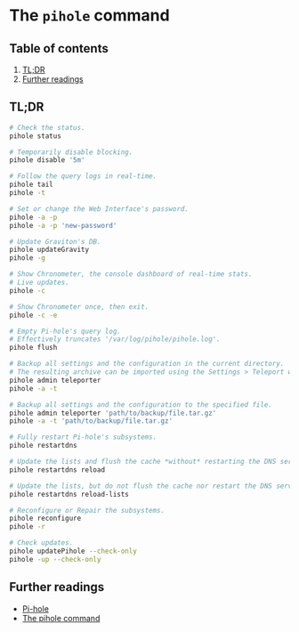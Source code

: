 # The `pihole` command

## Table of contents <!-- omit in toc -->

1. [TL;DR](#tldr)
1. [Further readings](#further-readings)

## TL;DR

```sh
# Check the status.
pihole status

# Temporarily disable blocking.
pihole disable '5m'

# Follow the query logs in real-time.
pihole tail
pihole -t

# Set or change the Web Interface's password.
pihole -a -p
pihole -a -p 'new-password'

# Update Graviton's DB.
pihole updateGravity
pihole -g

# Show Chronometer, the console dashboard of real-time stats.
# Live updates.
pihole -c

# Show Chronometer once, then exit.
pihole -c -e

# Empty Pi-hole's query log.
# Effectively truncates '/var/log/pihole/pihole.log'.
pihole flush

# Backup all settings and the configuration in the current directory.
# The resulting archive can be imported using the Settings > Teleport webpage.
pihole admin teleporter
pihole -a -t

# Backup all settings and the configuration to the specified file.
pihole admin teleporter 'path/to/backup/file.tar.gz'
pihole -a -t 'path/to/backup/file.tar.gz'

# Fully restart Pi-hole's subsystems.
pihole restartdns

# Update the lists and flush the cache *without* restarting the DNS server.
pihole restartdns reload

# Update the lists, but do not flush the cache nor restart the DNS server.
pihole restartdns reload-lists

# Reconfigure or Repair the subsystems.
pihole reconfigure
pihole -r

# Check updates.
pihole updatePihole --check-only
pihole -up --check-only
```

## Further readings

- [Pi-hole]
- [The pihole command]

<!--
  References
  -->

<!-- Upstream -->
[the pihole command]: https://docs.pi-hole.net/core/pihole-command/

<!-- In-article sections -->
[pi-hole]: pi-hole.md

